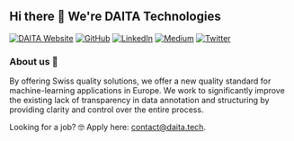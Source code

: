 ## Hi there 👋 We're DAITA Technologies

<p> 
    <a href="https://daita.tech" target="_blank"><img alt="DAITA Website"
        src="https://img.shields.io/badge/website-2F3C51?style=for-the-badge&logo=Website&logoColor=white"/></a>
    <a href="https://github.com/daita-technologies" target="_blank"><img alt="GitHub"
        src="https://img.shields.io/badge/GitHub-100000?style=for-the-badge&logo=github&logoColor=white"/></a>
    <a href="https://www.linkedin.com/company/daita-technologies" target="_blank"><img alt="LinkedIn"
        src="https://img.shields.io/badge/linkedin-%230077B5.svg?&style=for-the-badge&logo=linkedin&logoColor=white"/></a>
    <a href="https://medium.com/daita-technologies" target="_blank"><img alt="Medium"
        src="https://img.shields.io/badge/medium-%2312100E.svg?&style=for-the-badge&logo=medium&logoColor=white"/></a>
    <a href="https://twitter.com/DAITA_Tech" target="_blank"><img alt="Twitter"
        src="https://img.shields.io/badge/Twitter-1DA1F2?style=for-the-badge&logo=twitter&logoColor=white"/></a>
</p>

### About us 💯

By offering Swiss quality solutions, we offer a new quality standard for machine-learning applications in Europe. We work to significantly improve the existing lack of transparency in data annotation and structuring by providing clarity and control over the entire process.

Looking for a job? 🤓 Apply here: contact@daita.tech.
